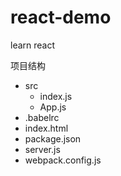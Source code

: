 react-demo
====
learn react 

项目结构
- src
    - index.js
    - App.js
- .babelrc
- index.html
- package.json
- server.js
- webpack.config.js

